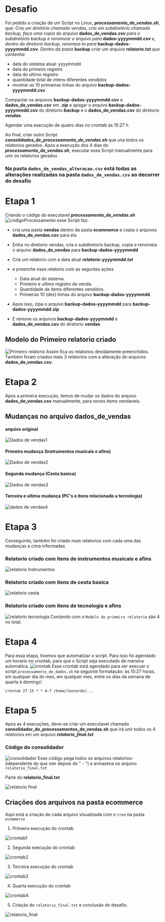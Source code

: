 # Desafio
Foi pedido a criação de um Script no Linux, ***processamento_de_vendas.sh***, que: *Cria um diretório chamado vendas, cria um subdiretório chamado backup, faça uma copia do arquivo* **dados_de_vendas.csv** *para o subdiretório backup e renomear o arquivo para* **dados-yyyymmdd.csv** *e, dentro do diretorio backup, renomea-lo para* **backup-dados-yyyymmdd.csv**. *Dentro da pasta* **backup** *criar um arquivo* **relatorio.txt** *que contenha:*
- data do sistema atual: yyyymmdd
- data do primeiro registro
- data do ultimo registro
- quantidade total de intens diferentes vendidos
- mostrar as 10 primwiras linhas do arquivo **backup-dados-yyyymmdd.csv**

Compactar os arquivos **backup-dados-yyyymmdd.csv** e **dados_de_vendas.csv** em ***.zip*** e apagar o arquivo **backup-dados-yyyymmdd.csv** do diretorio ***backup*** e o **dados_de_vendas.csv** do diretorio ***vendas***.

Agendar uma execução de quatro dias no crontab às 15:27 h 

Ao final, criar outro Script ***consolidados_de_processamento_de_vendas.sh*** que una todos os relatorios gerados. Apos a execução dos 4 dias do ***processamento_de_vendas.sh***, executar esse Script manualmente para unir os relatorios gerados

### Na pasta ```dados_de_vendas_alteracao.csv``` está todas as alterações realizadas na pasta ```dados_de_vendas.csv``` ao decorrer do desafio

# Etapa 1
Criando o código do executavel ***processamento_de_vendas.sh***
![códigoProcessamento](../evidencias/script_codigo.png)
esse Script faz:
- cria uma pasta **vendas** dentro da pasta **ecommerce** e copia o arquivos **dados_de_vendas.csv** para ela
- Entra no diretorio vendas, cria o subdiretorio backup, copia e renomeia o arquivo **dados_de_vendas** para **backup-dados-yyyymmdd**
- Cria um relatorio com a data atual ***relatorio-yyyymmdd.txt***
- e preenche esse relatorio com as seguntes ações
    - Data atual do sistema.
    - Primeiro e ultimo registro de venda.
    - Quantidade de items diferentes vendidos.
    - Primeiras 10 (dez) linhas do arquivo **backup-dados-yyyymmdd**.

- Apos isso, zipa o arquivo **backup-dados-yyyymmdd** para **backup-dados-yyyymmdd.zip**

- E remove os arquivos **backup-dados-yyyymmdd** e **dados_de_vendas.csv** do diretorio **vendas**

## Modelo do Primeiro relatorio criado
![Primeiro relatorio](../evidencias/relatorio01.png)
Assim fica os relatorios devidamente preenchidos. Também foram criados mais 3 relatorios com a alteração do arquivos **dados_de_vendas.csv**.
# Etapa 2
Apos a primeira execução, temos de mudar os dados do arquivo **dados_de_vendas.csv** manualmente, para novos items vendaveis.

## Mudanças no arquivo dados_de_vendas
#### arquivo original
![Dados de vendas1](../evidencias/dados_vendas01.png)
#### Primeira mudança (Instrumentos musicais e afins)
![Dados de vendas2](../evidencias/dados_vendas02.png)
#### Segunda mudança (Cesta basica)
![Dados de vendas3](../evidencias/dados_vendas03.png)
#### Terceira e ultima mudança (PC's e itens relacionado a tecnologia)
![dados de vendas4](../evidencias/dados_vendas04.png)
# Etapa 3
Conseguinte, também foi criado mais relatorios com cada uma das mudanças a cima informadas

### Relatorio criado com itens de instrumentos musicais e afins
![relatorio Instrumentos](../evidencias/relatorio02.png)
### Relatorio criado com itens de cesta basica
![relatorio cesta](../evidencias/relatorio03.png)
### Relatorio criado com itens de tecnologia e afins
![relatorio tecnologia](../evidencias/relatorio04.png)
Contando com o ```Modelo do primeiro relatorio``` são 4 no total.
# Etapa 4
Para essa etapa, tivemos que automatizar o script. Para isso foi agendado um horario no crontab, para que o Script seja executado de maneira automatica.
![crontab](../evidencias/crontab.png) 
Esse crontab está agendado para ser execuar o script ```processamento_de_dados.sh``` na seguinte formatação: às 15:27 horas, em qualquer dia do mes, em qualquer mes, entre os dias da semana de quarta à domingo'.
``` 
crontab 27 15 * * 4-7 /home/leonardo/...
```
# Etapa 5
Apos as 4 execuções, deve-se criar um executavel chamado **consolidador_de_processamentos_de_vendas.sh** que irá unir todos os 4 relatorios em um arquivo ***relatorio_final.txt***

### Código do consolidador
![consolidador](../evidencias/consolidador.png)
Esse código pega todos os arquivos relatorios- (idependente do que vier depois do " - ") e armazena no arquivo ```relatorio_final.txt```

Parte do **relatorio_final.txt**

![relatorio final](../evidencias/cat_relatorioFinal.png)

## Criações dos arquivos na pasta ecommerce

Aqui está a criação de cada arquivo visualizada com o ```tree``` na pasta ```ecommerce```

1. Primeira execução do crontab

![crontab1](../evidencias/tree_execucao01.png)

2. Segunda execução do crontab

![crontab2](../evidencias/tree_execucao02.png)

3. Terceira execução do crontab

![crontab3](../evidencias/tree_execucao03.png)

4. Quarta execução do crontab

![crontab4](../evidencias/tree_execucao04.png)

5. Criação do ```relatorio_final.txt``` e conclusão do desafio.

![relatorio_final](../evidencias/relatorioFinal.png)
